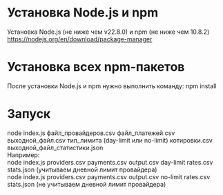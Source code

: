 # Установка Node.js и npm
Установка Node.js (не ниже чем v22.8.0) и npm (не ниже чем 10.8.2) https://nodejs.org/en/download/package-manager  
# Установка всех npm-пакетов  
После установки Node.js и npm нужно выполнить команду: npm install
# Запуск
node index.js файл_провайдеров.csv файл_платежей.csv выходной_файл.csv тип_лимита (day-limit или no-limit) котировки.csv выходной_файл_статистики.json  
Например:  
node index.js providers.csv payments.csv output.csv day-limit rates.csv stats.json (учитываем дневной лимит провайдера)  
node index.js providers.csv payments.csv output.csv no-limit rates.csv stats.json (не учитываем дневной лимит провайдера)
